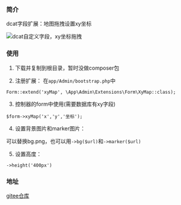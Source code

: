 ### 简介

dcat字段扩展：地图拖拽设置xy坐标

![dcat自定义字段，xy坐标拖拽](https://cdn.learnku.com/uploads/images/202308/24/78338/OuxMTeksQA.png!large)

### 使用

1. 下载并复制到根目录，暂时没做composer包

2. 注册扩展：
在`app/Admin/bootstrap.php`中
```
Form::extend('xyMap', \App\Admin\Extensions\Form\XyMap::class);
```
3. 控制器的form中使用(需要数据库有xy字段)

`$form->xyMap('x','y','坐标');`

4. 设置背景图片和marker图片：

可以替换bg.png，也可以用`->bg($url)`和`->marker($url)`

5. 设置高度：

`->height('400px')`

### 地址

[gitee仓库](https://gitee.com/aoding9/dcat-xy-map)